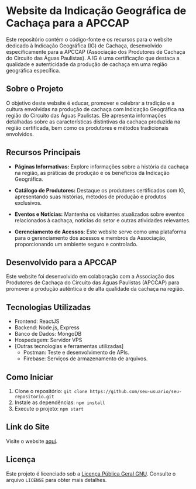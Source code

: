 # Website da Indicação Geográfica de Cachaça para a APCCAP

Este repositório contém o código-fonte e os recursos para o website dedicado à Indicação Geográfica (IG) de Cachaça, desenvolvido especificamente para a APCCAP (Associação dos Produtores de Cachaça do Circuito das Águas Paulistas). A IG é uma certificação que destaca a qualidade e autenticidade da produção de cachaça em uma região geográfica específica.

## Sobre o Projeto

O objetivo deste website é educar, promover e celebrar a tradição e a cultura envolvidas na produção de cachaça com Indicação Geográfica na região do Circuito das Águas Paulistas. Ele apresenta informações detalhadas sobre as características distintivas da cachaça produzida na região certificada, bem como os produtores e métodos tradicionais envolvidos.

## Recursos Principais

- **Páginas Informativas:** Explore informações sobre a história da cachaça na região, as práticas de produção e os benefícios da Indicação Geográfica.

- **Catálogo de Produtores:** Destaque os produtores certificados com IG, apresentando suas histórias, métodos de produção e produtos exclusivos.

- **Eventos e Notícias:** Mantenha os visitantes atualizados sobre eventos relacionados à cachaça, notícias do setor e outras atividades relevantes.

- **Gerenciamento de Acessos:** Este website serve como uma plataforma para o gerenciamento dos acessos e membros da Associação, proporcionando um ambiente seguro e controlado.

## Desenvolvido para a APCCAP

Este website foi desenvolvido em colaboração com a Associação dos Produtores de Cachaça do Circuito das Águas Paulistas (APCCAP) para promover a produção autêntica e de alta qualidade da cachaça na região.

## Tecnologias Utilizadas

- Frontend: ReactJS
- Backend: Node.js, Express
- Banco de Dados: MongoDB
- Hospedagem: Servidor VPS
- [Outras tecnologias e ferramentas utilizadas]
  - Postman: Teste e desenvolvimento de APIs.
  - Firebase: Serviços de armazenamento de arquivos.
  
## Como Iniciar

1. Clone o repositório: `git clone https://github.com/seu-usuario/seu-repositorio.git`
2. Instale as dependências: `npm install`
3. Execute o projeto: `npm start`

## Link do Site

Visite o website [aqui](https://www.apccap.com.br).

## Licença

Este projeto é licenciado sob a [Licença Pública Geral GNU](LICENSE). Consulte o arquivo `LICENSE` para obter mais detalhes.
